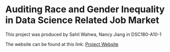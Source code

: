 # Auditing Race and Gender Inequality in Data Science Related Job Market 


This project was produced by Sahil Wahwa, Nancy Jiang in DSC180-A10-1 

The website can be found at this link: [Project Website](https://sawadhwa.github.io/)

